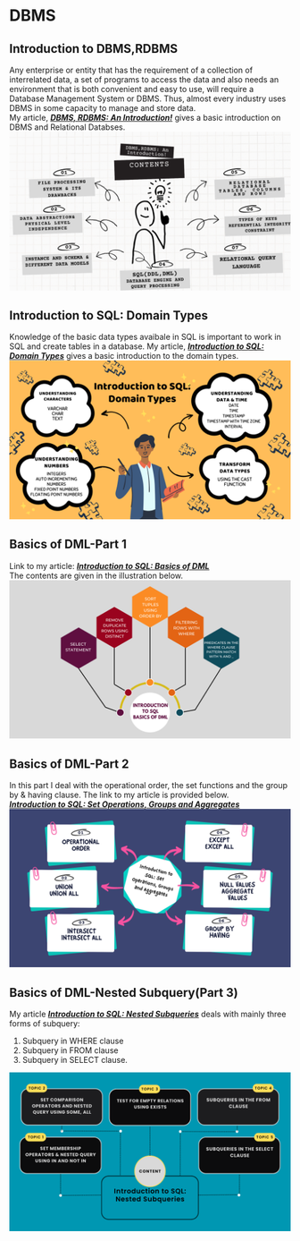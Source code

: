 # DBMS
## Introduction to DBMS,RDBMS
Any enterprise or entity that has the requirement of a collection of interrelated data, a set of programs to access the data and also needs an environment that is both convenient and easy to use, will require a Database Management System or DBMS. Thus, almost every industry uses DBMS in some capacity to manage and store data.<br>
My article, <a href = "https://medium.com/@basubinayak05/relational-database-an-introduction-39d725d4dab"><em><strong>DBMS, RDBMS: An Introduction!</strong></em></a> gives a basic introduction on DBMS and Relational Databses.
<img src="https://github.com/basu-binayak/DBMS/blob/98f4bdee9f4e05cd9bf7eb15179f9424b2e16cb3/DBMS,RDBMS%20An%20Introduction!%20contents.png">
## Introduction to SQL: Domain Types
Knowledge of the basic data types avaibale in SQL is important to work in SQL and create tables in a database. My article, <a href = "https://medium.com/@basubinayak05/introduction-to-sql-domain-types-98b0e4cec57b"><em><strong>Introduction to SQL: Domain Types</strong></em></a> gives a basic introduction to the domain types. 
<img src ="https://github.com/basu-binayak/DBMS/blob/bc4b8a0ba4d678916c5dd1e32dedf71641d43b4b/Introduction%20to%20SQL_Doamin%20Types_content.png">
## Basics of DML-Part 1
Link to my article: <a href="https://medium.com/@basubinayak05/introduction-to-sql-basics-of-dml-data-manipulation-language-d2213bddf301"><em><strong>Introduction to SQL: Basics of DML</strong></em></a><br>
The contents are given in the illustration below.
<img src="https://github.com/basu-binayak/DBMS/blob/d815ea7b5b9b5d4a92244e46999f70918652b33c/Basics%20of%20DML_content.png">
## Basics of DML-Part 2
In this part I deal with the operational order, the set functions and the group by & having clause. The link to my article is provided below.<br>
<a href="https://medium.com/@basubinayak05/introduction-to-sql-set-operations-groups-and-aggregates-9393b45bd1b"><em><strong>Introduction to SQL: Set Operations, Groups and Aggregates</strong></em></a><br>
<img src="https://github.com/basu-binayak/DBMS/blob/d38183d81520da06332dc734d2e7a1595ed66db9/Introduction%20to%20SQL%20Set%20Operations,%20Groups%20and%20Aggregates.png">
## Basics of DML-Nested Subquery(Part 3)
My article <a href="https://medium.com/@basubinayak05/introduction-to-sql-nested-subqueries-37381a12939"><em><strong>Introduction to SQL: Nested Subqueries</strong></em></a> deals with mainly three forms of subquery:<br>
1. Subquery in WHERE clause<br>
2. Subquery in FROM clause<br>
3. Subquery in SELECT clause. <br>
<img src="https://github.com/basu-binayak/DBMS/blob/303c1f1b6880eca0c24bbfe4db769bbab08cc1c9/Subquery.png">

  

